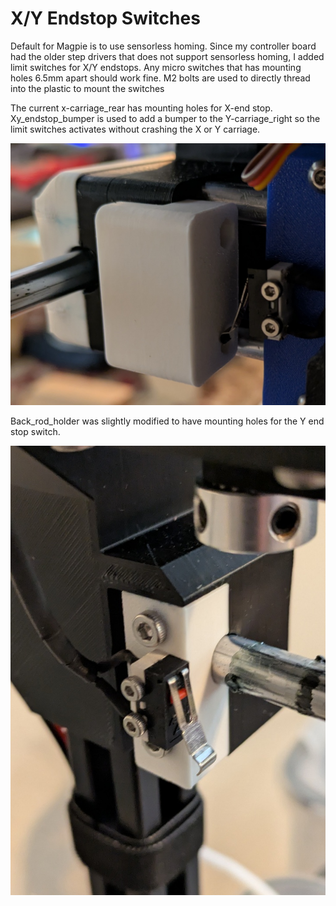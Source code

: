 # X/Y Endstop Switches

Default for Magpie is to use sensorless homing.  Since my controller board had the older step drivers that does not support sensorless homing, I added limit switches for X/Y endstops.  Any micro switches that has mounting holes 6.5mm apart should work fine.
M2 bolts are used to directly thread into the plastic to mount the switches


The current x-carriage_rear has mounting holes for X-end stop.    Xy_endstop_bumper is used to add a bumper to the Y-carriage_right so the limit switches activates without crashing the X or Y carriage. 

![X_limit_switch_bumper](./images/X_limit_switch_bumper.jpg)

Back_rod_holder was slightly modified to have mounting holes for the Y end stop switch.

![Y_limit_switch_bumper](./images/Y_limit_switch.jpg)


